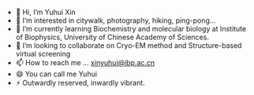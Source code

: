 - 👋 Hi, I’m Yuhui Xin
- 👀 I’m interested in citywalk, photography, hiking, ping-pong...
- 🌱 I’m currently learning Biochemistry and molecular biology at Institute of Biophysics, University of Chinese Academy of Sciences.
- 💞️ I’m looking to collaborate on Cryo-EM method and Structure-based virtual screening
- 📫 How to reach me ... xinyuhui@ibp.ac.cn
- 😄 You can call me Yuhui
- ⚡ Outwardly reserved, inwardly vibrant.

<!---
Yuhui-Xin/Yuhui-Xin is a ✨ special ✨ repository because its `README.md` (this file) appears on your GitHub profile.
You can click the Preview link to take a look at your changes.
--->
